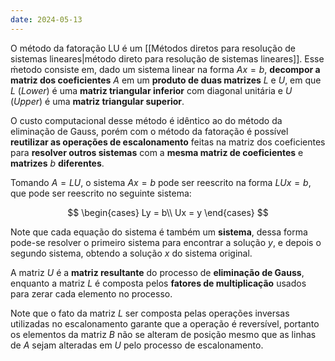 ```yaml
---
date: 2024-05-13
---
```


O método da fatoração LU é um [[Métodos diretos para resolução de sistemas lineares|método direto para resolução de sistemas lineares]]. Esse ḿetodo consiste em, dado um sistema linear na forma $Ax = b$, **decompor a matriz dos coeficientes** $A$ em um **produto de duas matrizes** $L$ e $U$, em que $L$ (*Lower*) é uma **matriz triangular inferior** com diagonal unitária e $U$ (*Upper*) é uma **matriz triangular superior**.

O custo computacional desse método é idêntico ao do método da eliminação de Gauss, porém com o método da fatoração é possível **reutilizar as operações de escalonamento** feitas na matriz dos coeficientes para **resolver outros sistemas** com a **mesma matriz de coeficientes** e **matrizes** $b$ **diferentes**.

Tomando $A = LU$, o sistema $Ax = b$ pode ser reescrito na forma $LUx = b$, que pode ser reescrito no seguinte sistema:

$$
\begin{cases}
  Ly = b\\
  Ux = y
\end{cases}
$$

Note que cada equação do sistema é também um **sistema**, dessa forma pode-se resolver o primeiro sistema para encontrar a solução $y$, e depois o segundo sistema, obtendo a solução $x$ do sistema original.

A matriz $U$ é a **matriz resultante** do processo de **eliminação de Gauss**, enquanto a matriz $L$ é composta pelos **fatores de multiplicação** usados para zerar cada elemento no processo.

Note que o fato da matriz $L$ ser composta pelas operações inversas utilizadas no escalonamento garante que a operação é reversível, portanto os elementos da matriz $B$ não se alteram de posição mesmo que as linhas de $A$ sejam alteradas em $U$ pelo processo de escalonamento.